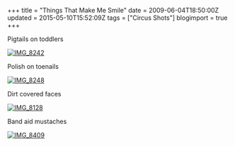 +++
title = "Things That Make Me Smile"
date = 2009-06-04T18:50:00Z
updated = 2015-05-10T15:52:09Z
tags = ["Circus Shots"]
blogimport = true 
+++

Pigtails on toddlers

[![IMG_8242](https://latc.s3.amazonaws.com/wp-content/uploads/2009/06/img-8242-thumb.jpg "IMG_8242")](https://latc.s3.amazonaws.com/wp-content/uploads/2009/06/img-8242.jpg) 

Polish on toenails

[![IMG_8248](https://latc.s3.amazonaws.com/wp-content/uploads/2009/06/img-8248-thumb.jpg "IMG_8248")](https://latc.s3.amazonaws.com/wp-content/uploads/2009/06/img-8248.jpg) 

Dirt covered faces

[![IMG_8128](https://latc.s3.amazonaws.com/wp-content/uploads/2009/06/img-8128-thumb.jpg "IMG_8128")](https://latc.s3.amazonaws.com/wp-content/uploads/2009/06/img-8128.jpg) 

Band aid mustaches

[![IMG_8409](https://latc.s3.amazonaws.com/wp-content/uploads/2009/06/img-8409-thumb.jpg "IMG_8409")](https://latc.s3.amazonaws.com/wp-content/uploads/2009/06/img-8409.jpg)
